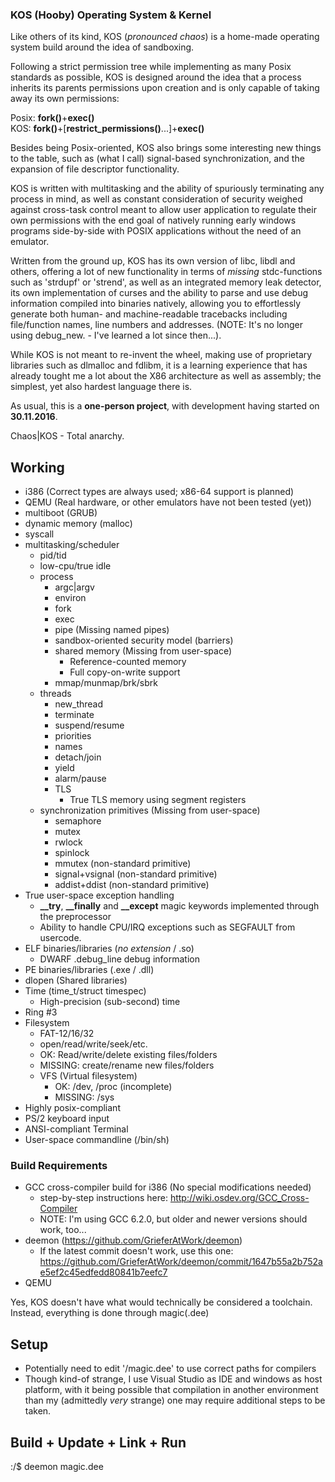 
### <b>KOS (Hooby) Operating System & Kernel</b> ###

Like others of its kind, KOS (<i>pronounced chaos</i>) is a home-made operating system build around the idea of sandboxing.

Following a strict permission tree while implementing as many Posix standards as possible, KOS is designed around the idea that a process inherits its parents permissions upon creation and is only capable of taking away its own permissions:

Posix: <b>fork()</b>+<b>exec()</b><br>
KOS:   <b>fork()</b>+[<b>restrict_permissions()</b>...]+<b>exec()</b>

Besides being Posix-oriented, KOS also brings some interesting new things to the table, such as (what I call) signal-based synchronization, and the expansion of file descriptor functionality.

KOS is written with multitasking and the ability of spuriously terminating any process in mind, as well as constant consideration of security weighed against cross-task control meant to allow user application to regulate their own permissions with the end goal of natively running early windows programs side-by-side with POSIX applications without the need of an emulator.

Written from the ground up, KOS has its own version of libc, libdl and others, offering a lot of new functionality in terms of <i>missing</i> stdc-functions such as 'strdupf' or 'strend', as well as an integrated memory leak detector, its own implementation of curses and the ability to parse and use debug information compiled into binaries natively, allowing you to effortlessly generate both human- and machine-readable tracebacks including file/function names, line numbers and addresses. (NOTE: It's no longer using debug_new. - I've learned a lot since then...).

While KOS is not meant to re-invent the wheel, making use of proprietary libraries such as dlmalloc and fdlibm, it is a learning experience that has already tought me a lot about the X86 architecture as well as assembly; the simplest, yet also hardest language there is.

As usual, this is a <b>one-person project</b>, with development having started on <b>30.11.2016</b>.

Chaos|KOS - Total anarchy.

## Working ##
 - i386 (Correct types are always used; x86-64 support is planned)
 - QEMU (Real hardware, or other emulators have not been tested (yet))
 - multiboot (GRUB)
 - dynamic memory (malloc)
 - syscall
 - multitasking/scheduler
   - pid/tid
   - low-cpu/true idle
   - process
     - argc|argv
     - environ
     - fork
     - exec
     - pipe (Missing named pipes)
     - sandbox-oriented security model (barriers)
     - shared memory (Missing from user-space)
       - Reference-counted memory
       - Full copy-on-write support
     - mmap/munmap/brk/sbrk
   - threads
     - new_thread
     - terminate
     - suspend/resume
     - priorities
     - names
     - detach/join
     - yield
     - alarm/pause
     - TLS
       - True TLS memory using segment registers
   - synchronization primitives (Missing from user-space)
     - semaphore
     - mutex
     - rwlock
     - spinlock
     - mmutex (non-standard primitive)
     - signal+vsignal (non-standard primitive)
     - addist+ddist (non-standard primitive)
 - True user-space exception handling
   - <b>__try</b>, <b>__finally</b> and <b>__except</b> magic keywords implemented through the preprocessor
   - Ability to handle CPU/IRQ exceptions such as SEGFAULT from usercode.
 - ELF binaries/libraries (<i>no extension</i> / .so)
   - DWARF .debug_line debug information
 - PE binaries/libraries (.exe / .dll)
 - dlopen (Shared libraries)
 - Time (time_t/struct timespec)
   - High-precision (sub-second) time
 - Ring #3
 - Filesystem
   - FAT-12/16/32
   - open/read/write/seek/etc.
   - OK:      Read/write/delete existing files/folders
   - MISSING: create/rename new files/folders
   - VFS (Virtual filesystem)
     - OK:      /dev, /proc (incomplete)
     - MISSING: /sys
 - Highly posix-compliant
 - PS/2 keyboard input
 - ANSI-compliant Terminal
 - User-space commandline (/bin/sh)





### Build Requirements ###
 - GCC cross-compiler build for i386 (No special modifications needed)
   - step-by-step instructions here: http://wiki.osdev.org/GCC_Cross-Compiler
   - NOTE: I'm using GCC 6.2.0, but older and newer versions should work, too...
 - deemon (https://github.com/GrieferAtWork/deemon)
   - If the latest commit doesn't work, use this one:<br>
     https://github.com/GrieferAtWork/deemon/commit/1647b55a2b752ae5ef2c45edfedd80841b7eefc7
 - QEMU

Yes, KOS doesn't have what would technically be considered a toolchain. Instead, everything is done through magic(.dee)

## Setup ##
 - Potentially need to edit '/magic.dee' to use correct paths for compilers
 - Though kind-of strange, I use Visual Studio as IDE and windows as host platform, with it being possible that compilation in another environment than my (admittedly _very_ strange) one may require additional steps to be taken.

## Build + Update + Link + Run ##
:/$ deemon magic.dee




